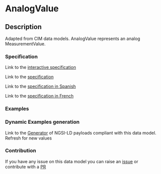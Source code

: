 # AnalogValue

## Description 

Adapted from CIM data models. AnalogValue represents an analog MeasurementValue.
### Specification

Link to the [interactive specification](https://swagger.lab.fiware.org/?url=https://smart-data-models.github.io/dataModel.EnergyCIM/AnalogValue/swagger.yaml)

Link to the [specification](https://smart-data-models.github.io/dataModel.EnergyCIM/AnalogValue/doc/spec.md)

Link to the [specification in Spanish](https://smart-data-models.github.io/dataModel.EnergyCIM/AnalogValue/doc/spec_ES.md)

Link to the [specification in French](https://smart-data-models.github.io/dataModel.EnergyCIM/AnalogValue/doc/spec_FR.md)
### Examples
### Dynamic Examples generation

Link to the [Generator](https://smartdatamodels.org/extra/ngsi-ld_generator_v0.91.php?schemaUrl=https://raw.githubusercontent.com/smart-data-models/dataModel.EnergyCIM/master/AnalogValue/schema.json&email=info@smartdatamodels.org) of NGSI-LD payloads compliant with this data model. Refresh for new values
### Contribution

 If you have any issue on this data model you can raise an [issue](https://github.com/smart-data-models/dataModel.EnergyCIM/issues)  or contribute with a [PR](https://github.com/smart-data-models/dataModel.EnergyCIM/pulls)